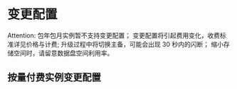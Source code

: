 # 变更配置

<span>Attention:</span>
包年包月实例暂不支持变更配置；
变更配置将引起费用变化，收费标准详见价格与计费;
升级过程中将切换主备，可能会出现 30 秒内的闪断；
缩小存储空间时，请留意数据盘空间利用率。

## 按量付费实例变更配置

